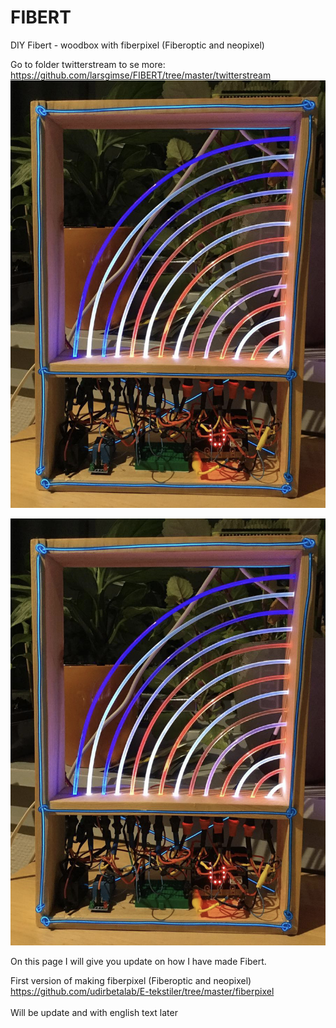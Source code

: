 # FIBERT
DIY Fibert - woodbox with fiberpixel (Fiberoptic and neopixel)<br>

Go to folder twitterstream to se more: https://github.com/larsgimse/FIBERT/tree/master/twitterstream<br>
<img src="https://github.com/larsgimse/FIBERT/blob/master/fibert_.png"><br>

<img src="https://github.com/larsgimse/FIBERT/blob/master/fibert.png"><br>

On this page I will give you update on how I have made Fibert.

First version of making fiberpixel (Fiberoptic and neopixel)<br>
https://github.com/udirbetalab/E-tekstiler/tree/master/fiberpixel<br>
<br>
Will be update and with english text later



